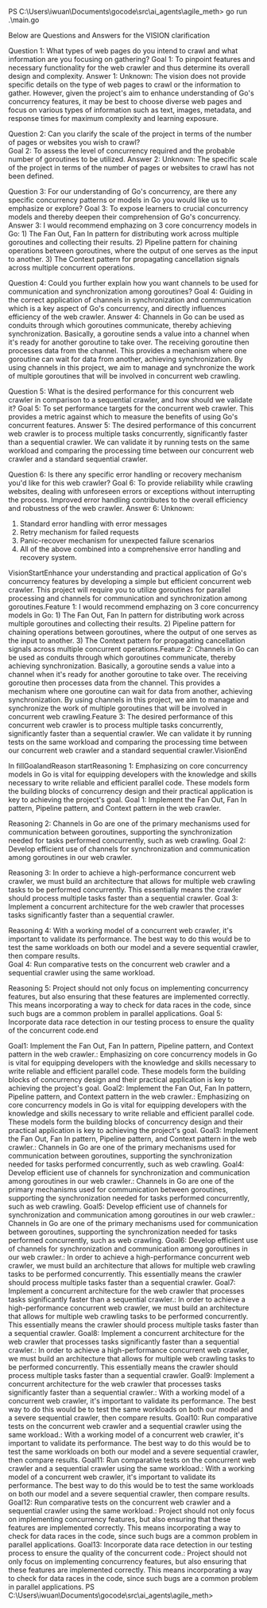 PS C:\Users\iwuan\Documents\gocode\src\ai_agents\agile_meth> go run .\main.go


Below are Questions and Answers for the VISION clarification

Question 1: What types of web pages do you intend to crawl and what information are you focusing on gathering?
Goal 1: To pinpoint features and necessary functionality for the web crawler and thus determine its overall design and complexity.
Answer 1: Unknown: The vision does not provide specific details on the type of web pages to crawl or the information to gather. However, given the project's aim to enhance understanding of Go's concurrency features, it may be best to choose diverse web pages and focus on various types of information such as text, images, metadata, and response times for maximum complexity and learning exposure.

Question 2: Can you clarify the scale of the project in terms of the number of pages or websites you wish to crawl?        
Goal 2: To assess the level of concurrency required and the probable number of goroutines to be utilized.
Answer 2: Unknown: The specific scale of the project in terms of the number of pages or websites to crawl has not been defined.

Question 3: For our understanding of Go's concurrency, are there any specific concurrency patterns or models in Go you would like us to emphasize or explore?
Goal 3: To expose learners to crucial concurrency models and thereby deepen their comprehension of Go's concurrency.       
Answer 3: I would recommend emphazing on 3 core concurrency models in Go: 1) The Fan Out, Fan In pattern for distributing work across multiple goroutines and collecting their results. 2) Pipeline pattern for chaining operations between goroutines, where the output of one serves as the input to another. 3) The Context pattern for propagating cancellation signals across multiple concurrent operations.

Question 4: Could you further explain how you want channels to be used for communication and synchronization among goroutines?
Goal 4: Guiding in the correct application of channels in synchronization and communication which is a key aspect of Go's concurrency, and directly influences efficiency of the web crawler.
Answer 4: Channels in Go can be used as conduits through which goroutines communicate, thereby achieving synchronization. Basically, a goroutine sends a value into a channel when it's ready for another goroutine to take over. The receiving goroutine then processes data from the channel. This provides a mechanism where one goroutine can wait for data from another, achieving synchronization. By using channels in this project, we aim to manage and synchronize the work of multiple goroutines that will be involved in concurrent web crawling.

Question 5: What is the desired performance for this concurrent web crawler in comparison to a sequential crawler, and how should we validate it?
Goal 5: To set performance targets for the concurrent web crawler. This provides a metric against which to measure the benefits of using Go's concurrent features.
Answer 5: The desired performance of this concurrent web crawler is to process multiple tasks concurrently, significantly faster than a sequential crawler. We can validate it by running tests on the same workload and comparing the processing time between our concurrent web crawler and a standard sequential crawler.

Question 6: Is there any specific error handling or recovery mechanism you'd like for this web crawler?
Goal 6: To provide reliability while crawling websites, dealing with unforeseen errors or exceptions without interrupting the process. Improved error handling contributes to the overall efficiency and robustness of the web crawler.
Answer 6: Unknown:
1. Standard error handling with error messages
2. Retry mechanism for failed requests
3. Panic-recover mechanism for unexpected failure scenarios
4. All of the above combined into a comprehensive error handling and recovery system.

VisionStartEnhance your understanding and practical application of Go's concurrency features by developing a simple but efficient concurrent web crawler. This project will require you to utilize goroutines for parallel processing and channels for communication and synchronization among goroutines.Feature 1: I would recommend emphazing on 3 core concurrency models in Go: 1) The Fan Out, Fan In pattern for distributing work across multiple goroutines and collecting their results. 2) Pipeline pattern for chaining operations between goroutines, where the output of one serves as the input to another. 3) The Context pattern for propagating cancellation signals across multiple concurrent operations.Feature 2: Channels in Go can be used as conduits through which goroutines communicate, thereby achieving synchronization. Basically, a goroutine sends a value into a channel when it's ready for another goroutine to take over. The receiving goroutine then processes data from the channel. This provides a mechanism where one goroutine can wait for data from another, achieving synchronization. By using channels in this project, we aim to manage and synchronize the work of multiple goroutines that will be involved in concurrent web crawling.Feature 3: The desired performance of this concurrent web crawler is to process multiple tasks concurrently, significantly faster than a sequential crawler. We can validate it by running tests on the same workload and comparing the processing time between our concurrent web crawler and a standard sequential crawler.VisionEnd



In fillGoalandReason startReasoning 1: Emphasizing on core concurrency models in Go is vital for equipping developers with the knowledge and skills necessary to write reliable and efficient parallel code. These models form the building blocks of concurrency design and their practical application is key to achieving the project's goal.
Goal 1: Implement the Fan Out, Fan In pattern, Pipeline pattern, and Context pattern in the web crawler.

Reasoning 2: Channels in Go are one of the primary mechanisms used for communication between goroutines, supporting the synchronization needed for tasks performed concurrently, such as web crawling.
Goal 2: Develop efficient use of channels for synchronization and communication among goroutines in our web crawler.       

Reasoning 3: In order to achieve a high-performance concurrent web crawler, we must build an architecture that allows for multiple web crawling tasks to be performed concurrently. This essentially means the crawler should process multiple tasks faster than a sequential crawler.
Goal 3: Implement a concurrent architecture for the web crawler that processes tasks significantly faster than a sequential crawler.

Reasoning 4: With a working model of a concurrent web crawler, it's important to validate its performance. The best way to do this would be to test the same workloads on both our model and a severe sequential crawler, then compare results.       
Goal 4: Run comparative tests on the concurrent web crawler and a sequential crawler using the same workload.

Reasoning 5: Project should not only focus on implementing concurrency features, but also ensuring that these features are implemented correctly. This means incorporating a way to check for data races in the code, since such bugs are a common problem in parallel applications.
Goal 5: Incorporate data race detection in our testing process to ensure the quality of the concurrent code.end

Goal1: Implement the Fan Out, Fan In pattern, Pipeline pattern, and Context pattern in the web crawler.: Emphasizing on core concurrency models in Go is vital for equipping developers with the knowledge and skills necessary to write reliable and efficient parallel code. These models form the building blocks of concurrency design and their practical application is key to achieving the project's goal.
Goal2: Implement the Fan Out, Fan In pattern, Pipeline pattern, and Context pattern in the web crawler.: Emphasizing on core concurrency models in Go is vital for equipping developers with the knowledge and skills necessary to write reliable and efficient parallel code. These models form the building blocks of concurrency design and their practical application is key to achieving the project's goal.
Goal3: Implement the Fan Out, Fan In pattern, Pipeline pattern, and Context pattern in the web crawler.: Channels in Go are one of the primary mechanisms used for communication between goroutines, supporting the synchronization needed for tasks performed concurrently, such as web crawling.
Goal4: Develop efficient use of channels for synchronization and communication among goroutines in our web crawler.: Channels in Go are one of the primary mechanisms used for communication between goroutines, supporting the synchronization needed for tasks performed concurrently, such as web crawling.
Goal5: Develop efficient use of channels for synchronization and communication among goroutines in our web crawler.: Channels in Go are one of the primary mechanisms used for communication between goroutines, supporting the synchronization needed for tasks performed concurrently, such as web crawling.
Goal6: Develop efficient use of channels for synchronization and communication among goroutines in our web crawler.: In order to achieve a high-performance concurrent web crawler, we must build an architecture that allows for multiple web crawling tasks to be performed concurrently. This essentially means the crawler should process multiple tasks faster than a sequential crawler.
Goal7: Implement a concurrent architecture for the web crawler that processes tasks significantly faster than a sequential crawler.: In order to achieve a high-performance concurrent web crawler, we must build an architecture that allows for multiple web crawling tasks to be performed concurrently. This essentially means the crawler should process multiple tasks faster than a sequential crawler.
Goal8: Implement a concurrent architecture for the web crawler that processes tasks significantly faster than a sequential crawler.: In order to achieve a high-performance concurrent web crawler, we must build an architecture that allows for multiple web crawling tasks to be performed concurrently. This essentially means the crawler should process multiple tasks faster than a sequential crawler.
Goal9: Implement a concurrent architecture for the web crawler that processes tasks significantly faster than a sequential crawler.: With a working model of a concurrent web crawler, it's important to validate its performance. The best way to do this would be to test the same workloads on both our model and a severe sequential crawler, then compare results.
Goal10: Run comparative tests on the concurrent web crawler and a sequential crawler using the same workload.: With a working model of a concurrent web crawler, it's important to validate its performance. The best way to do this would be to test the same workloads on both our model and a severe sequential crawler, then compare results.
Goal11: Run comparative tests on the concurrent web crawler and a sequential crawler using the same workload.: With a working model of a concurrent web crawler, it's important to validate its performance. The best way to do this would be to test the same workloads on both our model and a severe sequential crawler, then compare results.
Goal12: Run comparative tests on the concurrent web crawler and a sequential crawler using the same workload.: Project should not only focus on implementing concurrency features, but also ensuring that these features are implemented correctly. This means incorporating a way to check for data races in the code, since such bugs are a common problem in parallel applications.
Goal13: Incorporate data race detection in our testing process to ensure the quality of the concurrent code.: Project should not only focus on implementing concurrency features, but also ensuring that these features are implemented correctly. This means incorporating a way to check for data races in the code, since such bugs are a common problem in parallel applications.
PS C:\Users\iwuan\Documents\gocode\src\ai_agents\agile_meth> 